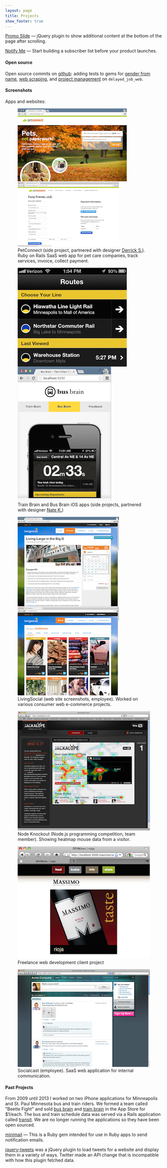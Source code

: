 ```yaml
---
layout: page
title: Projects
show_footer: true
---
```


[Promo Slide](/projects/promoSlide) &mdash; jQuery plugin to show additional content at the bottom of the page after scrolling.

[Notify Me](https://github.com/andyatkinson/notify-me) &mdash; Start building a subscriber list before your product launches.

#### Open source

Open source commits on [github](https://github.com/andyatkinson): adding tests to gems for [gender from name](https://github.com/bmuller/sexmachine/commits?author=andyatkinson), [web scraping](https://github.com/bmuller/robostripper/commits?author=andyatkinson), and [project management](https://github.com/ejschmitt/delayed_job_web/commits?author=andyatkinson) on `delayed_job_web`.

#### Screenshots

Apps and websites:

<section>
  <figure>
    <img src="/assets/images/portfolio-1.png" alt="PetConnect" style="float:left;"/>
    <img src="/assets/images/portfolio-12.png" alt="PetConnect" />
    <figcaption>PetConnect (side project, partnered with designer <a href="http://www.derrickschippert.com/">Derrick S.</a>). Ruby on Rails SaaS web app for pet care companies, track services, invoice, collect payment.</figcaption>
  </figure>
  <figure>
    <img src="/assets/images/portfolio-2.png" alt="Train Brain screenshot" style="float:left;"/>
    <img src="/assets/images/portfolio-3.png" alt="bus brain screenshot"/>
    <figcaption>Train Brain and Bus Brain iOS apps (side projects, partnered with designer <a href="http://www.kadlac.com/">Nate K.</a>)</figcaption>
  </figure>
  <figure>
    <img src="/assets/images/portfolio-4.jpg" alt="LivingSocial screenshot" style="float:left;" />
    <img src="/assets/images/portfolio-11.png" alt="LivingSocial screenshot"/>
    <figcaption>LivingSocial (web site screenshots, employee). Worked on various consumer web e-commerce projects.</figcaption>
  </figure>
  <figure>
    <img src="/assets/images/portfolio-8.jpg" alt="Node Knockout Jackalope screenshot"/>
    <figcaption>Node Knockout (Node.js programming competition, team member). Showing heatmap mouse data from a visitor.</figcaption>
  </figure>
  <figure>
    <img src="/assets/images/portfolio-9.jpg" alt="product screenshot" />
    <figcaption>Freelance web development client project</figcaption>
  </figure>
  <figure>
    <img src="/assets/images/portfolio-10.jpg" alt="product screenshot"/>
    <figcaption>Socialcast (employee). SaaS web application for internal communication.</figcaption>
  </figure>
</section>

#### Past Projects
From 2009 until 2013 I worked on two iPhone applications for Minneapolis and St. Paul Minnesota bus and train riders. We formed a team called "Beetle Fight" and sold [bus brain](https://github.com/andyatkinson/BusBrain) and [train brain](https://github.com/andyatkinson/TrainBrain) in the App Store for $1/each. The bus and train schedule data was served via a Rails application called [transit](https://github.com/andyatkinson/transit). We are no longer running the applications so they have been open sourced. 

[minimail](https://github.com/andyatkinson/minimail) &mdash; This is a Ruby gem intended for use in Ruby apps to send notification emails.

[jquery-tweets](https://github.com/andyatkinson/jquery-tweets) was a jQuery plugin to load tweets for a website and display them in a variety of ways. Twitter made an API change that is incompatible with how this plugin fetched data.
